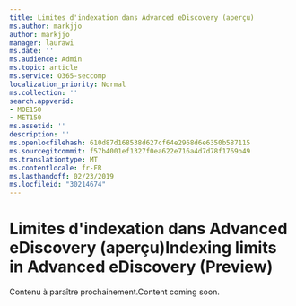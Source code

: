 ```yaml
---
title: Limites d'indexation dans Advanced eDiscovery (aperçu)
ms.author: markjjo
author: markjjo
manager: laurawi
ms.date: ''
ms.audience: Admin
ms.topic: article
ms.service: O365-seccomp
localization_priority: Normal
ms.collection: ''
search.appverid:
- MOE150
- MET150
ms.assetid: ''
description: ''
ms.openlocfilehash: 610d87d168538d627cf64e2968d6e6350b587115
ms.sourcegitcommit: f57b4001ef1327f0ea622e716a4d7d78f1769b49
ms.translationtype: MT
ms.contentlocale: fr-FR
ms.lasthandoff: 02/23/2019
ms.locfileid: "30214674"
---
```

# <a name="indexing-limits-in-advanced-ediscovery-preview"></a><span data-ttu-id="d74a2-102">Limites d'indexation dans Advanced eDiscovery (aperçu)</span><span class="sxs-lookup"><span data-stu-id="d74a2-102">Indexing limits in Advanced eDiscovery (Preview)</span></span>

<span data-ttu-id="d74a2-103">Contenu à paraître prochainement.</span><span class="sxs-lookup"><span data-stu-id="d74a2-103">Content coming soon.</span></span>
